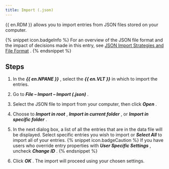 ```yaml
---
title: Import (.json)
---
```

{{ en.RDM }} allows you to import entries from JSON files stored on your computer. 

{% snippet icon.badgeInfo %} 
For an overview of the JSON file format and the impact of decisions made in this entry, see [JSON Import Strategies and File Format](/rdm/windows/commands/file/import/json/strategies-file-format/) . 
{% endsnippet %}
 
## Steps 

1. In the ***{{ en.NPANE }}*** , select the ***{{ en.VLT }}*** in which to import the entries. 
1. Go to ***File – Import – Import (.json)*** . 
1. Select the JSON file to import from your computer, then click ***Open*** . 
1. Choose to ***Import in root*** , ***Import in current folder*** , or ***Import in specific folder*** . 
1. In the next dialog box, a list of all the entries that are in the data file will be displayed. Select specific entries you wish to import or ***Select All*** to import all of your entries. 
{% snippet icon.badgeCaution %} 
If you have users who override entry properties with ***User Specific Settings*** , uncheck ***Change ID*** . 
{% endsnippet %}
 
6. Click ***OK*** . 
The import will proceed using your chosen settings. 



